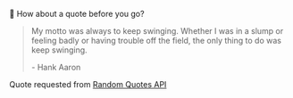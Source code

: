 📣 How about a quote before you go?

> My motto was always to keep swinging. Whether I was in a slump or feeling badly or having trouble off the field, the only thing to do was keep swinging.
>
> <p>- Hank Aaron</p>

Quote requested from [Random Quotes API](https://github.com/lukePeavey/quotable)
